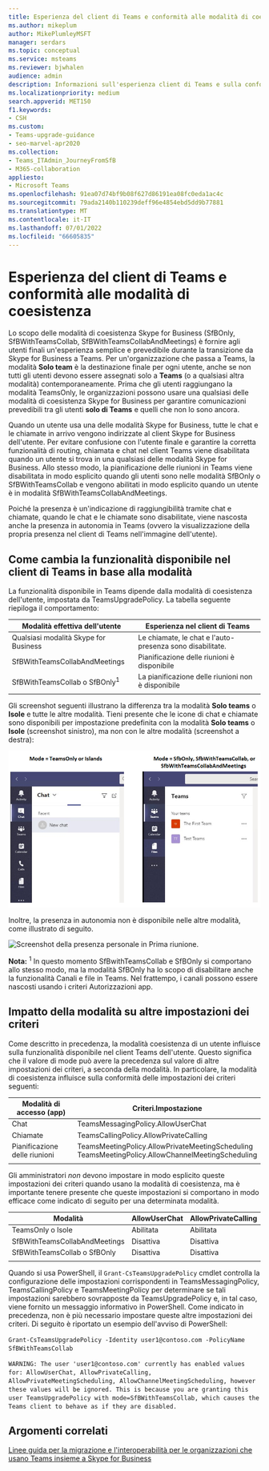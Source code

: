 ```yaml
---
title: Esperienza del client di Teams e conformità alle modalità di coesistenza
ms.author: mikeplum
author: MikePlumleyMSFT
manager: serdars
ms.topic: conceptual
ms.service: msteams
ms.reviewer: bjwhalen
audience: admin
description: Informazioni sull'esperienza client di Teams e sulla conformità alle modalità di coesistenza (SfBOnly, SfBWithTeamsCollab, SfBWithTeamsCollabAndMeetings).
ms.localizationpriority: medium
search.appverid: MET150
f1.keywords:
- CSH
ms.custom:
- Teams-upgrade-guidance
- seo-marvel-apr2020
ms.collection:
- Teams_ITAdmin_JourneyFromSfB
- M365-collaboration
appliesto:
- Microsoft Teams
ms.openlocfilehash: 91ea07d74bf9b08f627d86191ea08fc0eda1ac4c
ms.sourcegitcommit: 79ada2140b110239deff96e4854ebd5dd9b77881
ms.translationtype: MT
ms.contentlocale: it-IT
ms.lasthandoff: 07/01/2022
ms.locfileid: "66605835"
---
```

# <a name="teams-client-experience-and-conformance-to-coexistence-modes"></a>Esperienza del client di Teams e conformità alle modalità di coesistenza

<a name="about-upgrade-basic"></a>

Lo scopo delle modalità di coesistenza Skype for Business (SfBOnly, SfBWithTeamsCollab, SfBWithTeamsCollabAndMeetings) è fornire agli utenti finali un'esperienza semplice e prevedibile durante la transizione da Skype for Business a Teams.  Per un'organizzazione che passa a Teams, la modalità **Solo team** è la destinazione finale per ogni utente, anche se non tutti gli utenti devono essere assegnati solo a **Teams** (o a qualsiasi altra modalità) contemporaneamente.  Prima che gli utenti raggiungano la modalità TeamsOnly, le organizzazioni possono usare una qualsiasi delle modalità di coesistenza Skype for Business per garantire comunicazioni prevedibili tra gli utenti **solo di Teams** e quelli che non lo sono ancora. 

Quando un utente usa una delle modalità Skype for Business, tutte le chat e le chiamate in arrivo vengono indirizzate al client Skype for Business dell'utente. Per evitare confusione con l'utente finale e garantire la corretta funzionalità di routing, chiamata e chat nel client Teams viene disabilitata quando un utente si trova in una qualsiasi delle modalità Skype for Business. Allo stesso modo, la pianificazione delle riunioni in Teams viene disabilitata in modo esplicito quando gli utenti sono nelle modalità SfBOnly o SfBWithTeamsCollab e vengono abilitati in modo esplicito quando un utente è in modalità SfBWithTeamsCollabAndMeetings.

Poiché la presenza è un'indicazione di raggiungibilità tramite chat e chiamate, quando le chat e le chiamate sono disabilitate, viene nascosta anche la presenza in autonomia in Teams (ovvero la visualizzazione della propria presenza nel client di Teams nell'immagine dell'utente). 

## <a name="how-the-available-functionality-in-teams-client-changes-based-on-mode"></a>Come cambia la funzionalità disponibile nel client di Teams in base alla modalità

La funzionalità disponibile in Teams dipende dalla modalità di coesistenza dell'utente, impostata da TeamsUpgradePolicy. La tabella seguente riepiloga il comportamento:

|Modalità effettiva dell'utente|Esperienza nel client di Teams|
|---|---|
|Qualsiasi modalità Skype for Business|Le chiamate, le chat e l'auto-presenza sono disabilitate.|
|SfBWithTeamsCollabAndMeetings|Pianificazione delle riunioni è disponibile|
|SfBWithTeamsCollab o SfBOnly<sup>1</sup>|La pianificazione delle riunioni non è disponibile|
|||

Gli screenshot seguenti illustrano la differenza tra la modalità **Solo teams** o **Isole** e tutte le altre modalità. Tieni presente che le icone di chat e chiamate sono disponibili per impostazione predefinita con la modalità **Solo teams** o **Isole** (screenshot sinistro), ma non con le altre modalità (screenshot a destra):

![Confronto affiancato delle modalità di Teams.](media/teams-mode-comparison.png)

Inoltre, la presenza in autonomia non è disponibile nelle altre modalità, come illustrato di seguito.

![Screenshot della presenza personale in Prima riunione.](media/meetings-first-no-self-presence-general.png)
 
**Nota:**
 <sup>1</sup> In questo momento SfBwithTeamsCollab e SfBOnly si comportano allo stesso modo, ma la modalità SfBOnly ha lo scopo di disabilitare anche la funzionalità Canali e file in Teams. Nel frattempo, i canali possono essere nascosti usando i criteri Autorizzazioni app.


## <a name="impact-of-mode-on-other-policy-settings"></a>Impatto della modalità su altre impostazioni dei criteri
Come descritto in precedenza, la modalità coesistenza di un utente influisce sulla funzionalità disponibile nel client Teams dell'utente. Questo significa che il valore di mode può avere la precedenza sul valore di altre impostazioni dei criteri, a seconda della modalità. In particolare, la modalità di coesistenza influisce sulla conformità delle impostazioni dei criteri seguenti:

|**Modalità di accesso (app)**|**Criteri.Impostazione**|
|---|---|
|Chat|TeamsMessagingPolicy.AllowUserChat|
|Chiamate|TeamsCallingPolicy.AllowPrivateCalling|
|Pianificazione delle riunioni|TeamsMeetingPolicy.AllowPrivateMeetingScheduling</br>TeamsMeetingPolicy.AllowChannelMeetingScheduling|
|||

Gli amministratori *non* devono impostare in modo esplicito queste impostazioni dei criteri quando usano la modalità di coesistenza, ma è importante tenere presente che queste impostazioni si comportano in modo efficace come indicato di seguito per una determinata modalità. 

|Modalità|AllowUserChat|AllowPrivateCalling|AllowPrivateMeetingScheduling|AllowChannelMeetingScheduling|
|---|---|---|---|---|
|TeamsOnly o Isole|Abilitata|Abilitata|Abilitata|Abilitata|
|SfBWithTeamsCollabAndMeetings|Disattiva|Disattiva|Abilitata|Abilitata|
|SfBWithTeamsCollab o SfBOnly|Disattiva|Disattiva|Disattiva|Disattiva|
||||||

Quando si usa PowerShell, il `Grant-CsTeamsUpgradePolicy` cmdlet controlla la configurazione delle impostazioni corrispondenti in TeamsMessagingPolicy, TeamsCallingPolicy e TeamsMeetingPolicy per determinare se tali impostazioni sarebbero sovrapposte da TeamsUpgradePolicy e, in tal caso, viene fornito un messaggio informativo in PowerShell.  Come indicato in precedenza, non è più necessario impostare queste altre impostazioni dei criteri. Di seguito è riportato un esempio dell'avviso di PowerShell:

`Grant-CsTeamsUpgradePolicy -Identity user1@contoso.com -PolicyName SfBWithTeamsCollab`

`WARNING: The user 'user1@contoso.com' currently has enabled values for: AllowUserChat, AllowPrivateCalling, AllowPrivateMeetingScheduling, AllowChannelMeetingScheduling, however these values will be ignored. This is because you are granting this user TeamsUpgradePolicy with mode=SfBWithTeamsCollab, which causes the Teams client to behave as if they are disabled.`



## <a name="related-topics"></a>Argomenti correlati

[Linee guida per la migrazione e l'interoperabilità per le organizzazioni che usano Teams insieme a Skype for Business](./migration-interop-guidance-for-teams-with-skype.md)